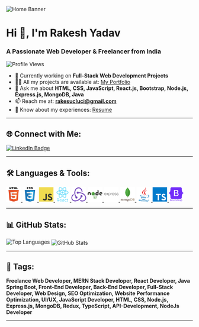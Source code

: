 ![Home Banner](https://wallpaperaccess.com/full/1111946.jpg)

# Hi 👋, I'm Rakesh Yadav
### A Passionate Web Developer & Freelancer from India


<p align="left"> <img src="https://komarev.com/ghpvc/?username=devmanushraky&label=Profile%20views&color=0e75b6&style=flat" alt="Profile Views" /> </p>

- 🔭 Currently working on **Full-Stack Web Development Projects**
- 👨‍💻 All my projects are available at: [My Portfolio](https://devmanushraky.netlify.app/)
- 💬 Ask me about **HTML, CSS, JavaScript, React.js, Bootstrap, Node.js, Express.js, MongoDB, Java**
- 📫 Reach me at: **rakesucluci@gmail.com**
- 📄 Know about my experiences: [Resume](https://devmanushraky.netlify.app/)

---

## 🌐 Connect with Me:
<p align="left">
<a href="https://www.linkedin.com/in/devmanushraky/" target="_blank">
  <img src="https://img.shields.io/badge/LinkedIn-blue?style=for-the-badge&logo=linkedin" alt="LinkedIn Badge" />
</a>
</p>


---

## 🛠️ Languages & Tools:
<p align="left">
<a href="https://developer.mozilla.org/en-US/docs/Web/HTML" target="_blank"> <img src="https://raw.githubusercontent.com/devicons/devicon/master/icons/html5/html5-original-wordmark.svg" alt="HTML5" width="40" height="40"/> </a>
<a href="https://www.w3schools.com/css/" target="_blank"> <img src="https://raw.githubusercontent.com/devicons/devicon/master/icons/css3/css3-original-wordmark.svg" alt="CSS3" width="40" height="40"/> </a>
<a href="https://developer.mozilla.org/en-US/docs/Web/JavaScript" target="_blank"> <img src="https://raw.githubusercontent.com/devicons/devicon/master/icons/javascript/javascript-original.svg" alt="JavaScript" width="40" height="40"/> </a>
<a href="https://reactjs.org/" target="_blank"> <img src="https://raw.githubusercontent.com/devicons/devicon/master/icons/react/react-original-wordmark.svg" alt="React" width="40" height="40"/> </a>
<a href="https://redux.js.org/" target="_blank"> <img src="https://raw.githubusercontent.com/devicons/devicon/master/icons/redux/redux-original.svg" alt="Redux" width="40" height="40"/> </a>
<a href="https://nodejs.org" target="_blank"> <img src="https://raw.githubusercontent.com/devicons/devicon/master/icons/nodejs/nodejs-original-wordmark.svg" alt="Node.js" width="40" height="40"/> </a>
<a href="https://expressjs.com" target="_blank"> <img src="https://raw.githubusercontent.com/devicons/devicon/master/icons/express/express-original-wordmark.svg" alt="Express.js" width="40" height="40"/> </a>
<a href="https://www.mongodb.com/" target="_blank"> <img src="https://raw.githubusercontent.com/devicons/devicon/master/icons/mongodb/mongodb-original-wordmark.svg" alt="MongoDB" width="40" height="40"/> </a>
<a href="https://www.java.com" target="_blank"> <img src="https://raw.githubusercontent.com/devicons/devicon/master/icons/java/java-original.svg" alt="Java" width="40" height="40"/> </a>
<a href="https://www.typescriptlang.org/" target="_blank"> <img src="https://raw.githubusercontent.com/devicons/devicon/master/icons/typescript/typescript-original.svg" alt="TypeScript" width="40" height="40"/> </a>
<a href="https://getbootstrap.com" target="_blank"> <img src="https://raw.githubusercontent.com/devicons/devicon/master/icons/bootstrap/bootstrap-plain-wordmark.svg" alt="Bootstrap" width="40" height="40"/> </a>
</p>

---

## 📊 GitHub Stats:
<p><img align="left" src="https://github-readme-stats.vercel.app/api/top-langs?username=devmanushraky&show_icons=true&locale=en&layout=compact" alt="Top Languages" /></p>

<p>&nbsp;<img align="center" src="https://github-readme-stats.vercel.app/api?username=devmanushraky&show_icons=true&locale=en" alt="GitHub Stats" /></p>

---

## 🚀 Tags:
**Freelance Web Developer, MERN Stack Developer, React Developer, Java Spring Boot, Front-End Developer, Back-End Developer, Full-Stack Developer, Web Design, SEO Optimization, Website Performance Optimization, UI/UX, JavaScript Developer, HTML, CSS, Node.js, Express.js, MongoDB, Redux, TypeScript, API-Development, NodeJs Developer**

---
